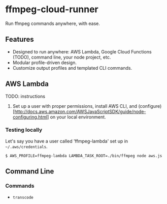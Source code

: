 # ffmpeg-cloud-runner
Run ffmpeg commands anywhere, with ease.

## Features

- Designed to run anywhere: AWS Lambda, Google Cloud Functions (TODO), command line, your node project, etc.
- Modular profile-driven design.
- Customize output profiles and templated CLI commands.

## AWS Lambda

TODO: instructions

1. Set up a user with proper permissions, install AWS CLI, and (configure)[http://docs.aws.amazon.com/AWSJavaScriptSDK/guide/node-configuring.html] on your local environment.

### Testing locally

Let's say you have a user called 'ffmpeg-lambda' set up in `~/.aws/credentials`.

`$ AWS_PROFILE=ffmpeg-lambda LAMBDA_TASK_ROOT=./bin/ffmpeg node aws.js`

## Command Line

### Commands

- `transcode`